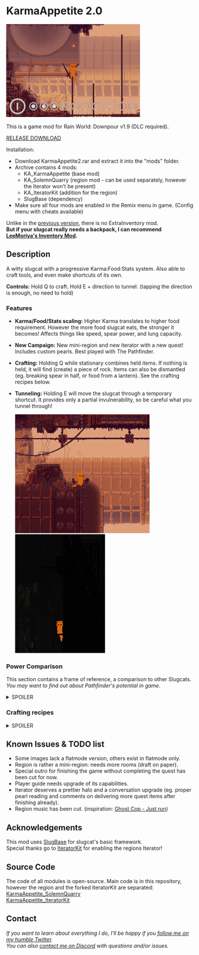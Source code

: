 # KarmaAppetite 2.0  
  
  ![alt text](thumb.png)
  
This is a game mod for Rain World: Downpour v1.9 (DLC required).  
  
[RELEASE DOWNLOAD](https://github.com/Dark-Gran/KarmaAppetite2/releases/download/2.0/KarmaAppetite2.rar)  
  
Installation:  
- Download KarmaAppetite2.rar and extract it into the "mods" folder.  
- Archive contains 4 mods:  
   - KA_KarmaAppetite (base mod)  
   - KA_SolemnQuarry (region mod - can be used separately, however the Iterator won't be present)  
   - KA_IteratorKit (addition for the region)  
   - SlugBase (dependency)  
- Make sure all four mods are enabled in the Remix menu in game. (Config menu with cheats available)  
  
Unlike in the [previous version](https://github.com/Dark-Gran/KarmaAppetite), there is no ExtraInventory mod.  
**But if your slugcat really needs a backpack, I can recommend [LeeMoriya's Inventory Mod](https://github.com/LeeMoriya/Inventory).**  
  
## Description  
  
A witty slugcat with a progressive Karma:Food:Stats system. Also able to craft tools, and even make shortcuts of its own.  
  
**Controls:** Hold Q to craft. Hold E + direction to tunnel. (tapping the direction is enough, no need to hold)  
  
### Features  
- **Karma/Food/Stats scaling:** Higher Karma translates to higher food requirement. However the more food slugcat eats, the stronger it becomes! Affects things like speed, spear power, and lung capacity.  
- **New Campaign:** New mini-region and new iterator with a new quest! Includes custom pearls. Best played with The Pathfinder.  
- **Crafting:** Holding Q while stationary combines held items. If nothing is held, it will find (create) a piece of rock. Items can also be dismantled (eg. breaking spear in half, or food from a lantern). See the crafting recipes below. 
- **Tunneling:** Holding E will move the slugcat through a temporary shortcut. It provides only a partial invulnerability, so be careful what you tunnel through!  

  ![alt text](preview_craft.gif)  ![alt text](preview_tunnel.gif)

### Power Comparison  
  
This section contains a frame of reference, a comparison to other Slugcats.  
_You may want to find out about Pathfinder's potential in game._  
  
<details>
  
  <summary>SPOILER</summary>  
  
  **No food, any Karma**: Slower than Monk and can't even throw a spear properly: stucking it into walls/creatures requires a jump into melee distance.  
  **Max food, Karma 1-3**: +- Survivor  
  **Max food, Karma 5**: Glowing Hunter with a multiplied damage on spear.  
  **Max food, Karma 10**: Dances with Martyr. (on Karma 10, all bonuses are doubled)  
  Note: Karma 7 removes all food prices.  
  Note: Final quest item provides Karma10 bonuses plus something extra.
</details>

### Crafting recipes   
  
<details>  
<summary>SPOILER</summary>  
  
Items marked * can be reverse-engineered (dismantled), however only one item is received in most cases.  
  
Empty handed => Find Rock  
Rock + Rock => Spear*  
Fireplant + Waternut/Rock => Bomb*  
Spear + Bomb => Explosive Spear*  
Fireplant + Fireplant => Beebomb  
Slime/Jellyfish/Overseer/Neuron/Flashbang + Dangle/Waternut => Lantern*  
Dangle fruit + Vulture worm => Grappleworm*  
Jellyfish + Dangle/Waternut => Flashbang*  
Mushroom + Mushroom => Gasbomb  
Mushroom + Flylure => KarmaFlower  
Neuron + Rock => Overseer  
Overseer + Overseer => Fireplant  
Pearl + Overseer => Neuron  
Neuron/Karma flower + Neuron/Overseer => Singularity bomb (with Highest Karma bonus only)  
  
Creature + Spear/Rock => Killed creature  
Creature + Jellyfish => Killed creature  
  
</details>
  
## Known Issues & TODO list  
  
- Some images lack a flatmode version, others exist in flatmode only.  
- Region is rather a mini-region: needs more rooms (draft on paper).  
- Special outro for finishing the game without completing the quest has been cut for now.  
- Player guide needs upgrade of its capabilities.  
- Iterator deserves a prettier halo and a conversation upgrade (eg. proper pearl reading and comments on delivering more quest items after finishing already).  
- Region music has been cut. (inspiration: [Ghost Cop - Just run](https://www.youtube.com/watch?v=uJRGnA-dSQw))  
  
## Acknowledgements  
  
This mod uses [SlugBase](https://github.com/SlimeCubed/SlugBase) for slugcat's basic framework.  
Special thanks go to [IteratorKit](https://github.com/Twofour2/IteratorKit) for enabling the regions Iterator!  
  
## Source Code  
  
The code of all modules is open-source. Main code is in this repository, however the region and the forked IteratorKit are separated:  
[KarmaAppetite_SolemnQuarry](https://github.com/Dark-Gran/KarmaAppetite-SolemnQuarry)  
[KarmaAppetite_IteratorKit](https://github.com/Dark-Gran/KarmaAppetite-IteratorKit)  
  
## Contact  
  
_If you want to learn about everything I do, I'll be happy if you [follow me on my humble Twitter](https://twitter.com/DarkGran_CZ)._  
_You can also [contact me on Discord](https://discordapp.com/users/darkgran) with questions and/or issues._  
